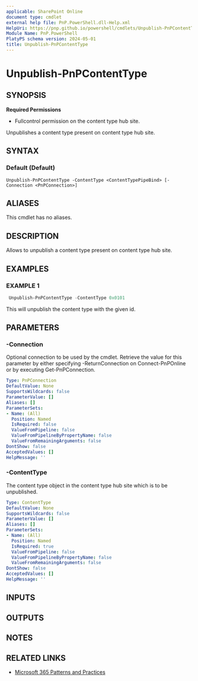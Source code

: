 ```yaml
---
applicable: SharePoint Online
document type: cmdlet
external help file: PnP.PowerShell.dll-Help.xml
HelpUri: https://pnp.github.io/powershell/cmdlets/Unpublish-PnPContentType.html
Module Name: PnP.PowerShell
PlatyPS schema version: 2024-05-01
title: Unpublish-PnPContentType
---
```


# Unpublish-PnPContentType

## SYNOPSIS

**Required Permissions**

  * Fullcontrol permission on the content type hub site.

Unpublishes a content type present on content type hub site.

## SYNTAX

### Default (Default)

```
Unpublish-PnPContentType -ContentType <ContentTypePipeBind> [-Connection <PnPConnection>]
```

## ALIASES

This cmdlet has no aliases.

## DESCRIPTION

Allows to unpublish a content type present on content type hub site.

## EXAMPLES

### EXAMPLE 1

```powershell
 Unpublish-PnPContentType -ContentType 0x0101
```

This will unpublish the content type with the given id.

## PARAMETERS

### -Connection

Optional connection to be used by the cmdlet. Retrieve the value for this parameter by either specifying -ReturnConnection on Connect-PnPOnline or by executing Get-PnPConnection.

```yaml
Type: PnPConnection
DefaultValue: None
SupportsWildcards: false
ParameterValue: []
Aliases: []
ParameterSets:
- Name: (All)
  Position: Named
  IsRequired: false
  ValueFromPipeline: false
  ValueFromPipelineByPropertyName: false
  ValueFromRemainingArguments: false
DontShow: false
AcceptedValues: []
HelpMessage: ''
```

### -ContentType

The content type object in the content type hub site which is to be unpublished.

```yaml
Type: ContentType
DefaultValue: None
SupportsWildcards: false
ParameterValue: []
Aliases: []
ParameterSets:
- Name: (All)
  Position: Named
  IsRequired: true
  ValueFromPipeline: false
  ValueFromPipelineByPropertyName: false
  ValueFromRemainingArguments: false
DontShow: false
AcceptedValues: []
HelpMessage: ''
```

## INPUTS

## OUTPUTS

## NOTES

## RELATED LINKS

- [Microsoft 365 Patterns and Practices](https://aka.ms/m365pnp)

